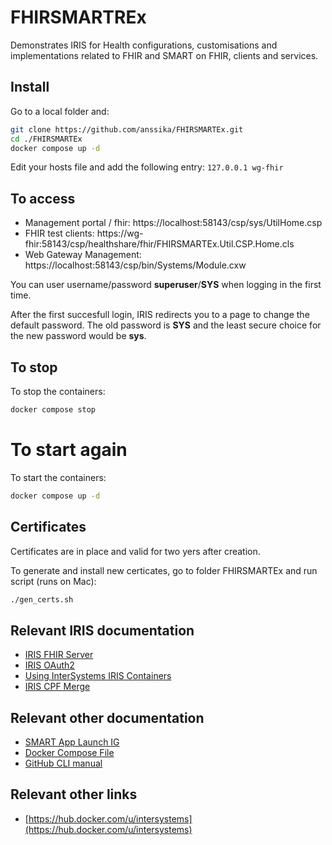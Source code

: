 # FHIRSMARTREx
Demonstrates IRIS for Health configurations, customisations and implementations related to FHIR and SMART on FHIR, clients and services.

## Install

Go to a local folder and:
```bash
git clone https://github.com/anssika/FHIRSMARTEx.git
cd ./FHIRSMARTEx
docker compose up -d
```

Edit your hosts file and add the following entry:
`127.0.0.1 wg-fhir`

## To access

- Management portal / fhir: https://localhost:58143/csp/sys/UtilHome.csp
- FHIR test clients: https://wg-fhir:58143/csp/healthshare/fhir/FHIRSMARTEx.Util.CSP.Home.cls
- Web Gateway Management: https://localhost:58143/csp/bin/Systems/Module.cxw

You can user username/password **superuser**/**SYS** when logging in the first time.

After the first succesfull login, IRIS redirects you to a page to change the default password. The old password is **SYS** and the least secure choice for the new password would be **sys**.

## To stop

To stop the containers:
```bash
docker compose stop
```
# To start again

To start the containers:
```bash
docker compose up -d
```

## Certificates

Certificates are in place and valid for two yers after creation.

To generate and install new certicates, go to folder FHIRSMARTEx and run script (runs on Mac):
```bash
./gen_certs.sh
```

## Relevant IRIS documentation

* [IRIS FHIR Server](https://docs.intersystems.com/irisforhealthlatest/csp/docbook/DocBook.UI.Page.cls?KEY=HXFHIR_server_intro)
* [IRIS OAuth2](https://docs.intersystems.com/irisforhealthlatest/csp/docbook/DocBook.UI.Page.cls?KEY=GOAUTH_background)
* [Using InterSystems IRIS Containers](https://docs.intersystems.com/irisforhealthlatest/csp/docbook/DocBook.UI.Page.cls?KEY=ADOCK#ADOCK_iris)
* [IRIS CPF Merge](https://docs.intersystems.com/irisforhealthlatest/csp/docbook/DocBook.UI.Page.cls?KEY=ACMF#ACMF_iris_customizing_useful_action)

## Relevant other documentation

* [SMART App Launch IG](http://www.hl7.org/fhir/smart-app-launch/toc.html)
* [Docker Compose File](https://docs.docker.com/compose/compose-file/)
* [GitHub CLI manual](https://cli.github.com/manual/)

## Relevant other links

* [https://hub.docker.com/u/intersystems](https://hub.docker.com/u/intersystems)
